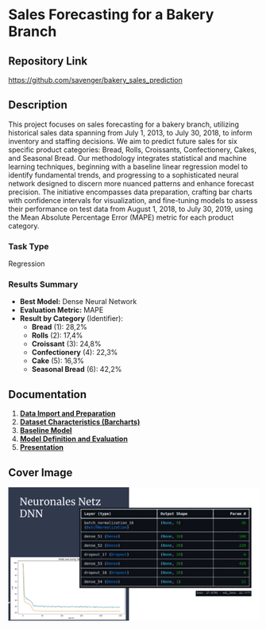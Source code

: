 # Sales Forecasting for a Bakery Branch

## Repository Link

https://github.com/savenger/bakery_sales_prediction

## Description

This project focuses on sales forecasting for a bakery branch, utilizing historical sales data spanning from July 1, 2013, to July 30, 2018, to inform inventory and staffing decisions. We aim to predict future sales for six specific product categories: Bread, Rolls, Croissants, Confectionery, Cakes, and Seasonal Bread. Our methodology integrates statistical and machine learning techniques, beginning with a baseline linear regression model to identify fundamental trends, and progressing to a sophisticated neural network designed to discern more nuanced patterns and enhance forecast precision. The initiative encompasses data preparation, crafting bar charts with confidence intervals for visualization, and fine-tuning models to assess their performance on test data from August 1, 2018, to July 30, 2019, using the Mean Absolute Percentage Error (MAPE) metric for each product category.

### Task Type

Regression

### Results Summary

-   **Best Model:** Dense Neural Network
-   **Evaluation Metric:** MAPE
-   **Result by Category** (Identifier):
    -   **Bread** (1): 28,2%
    -   **Rolls** (2): 17,4%
    -   **Croissant** (3): 24,8%
    -   **Confectionery** (4): 22,3%
    -   **Cake** (5): 16,3%
    -   **Seasonal Bread** (6): 42,2%

## Documentation

1.  [**Data Import and Preparation**](0_DataPreparation/)
3.  [**Dataset Characteristics (Barcharts)**](1_DatasetCharacteristics/)
4.  [**Baseline Model**](2_BaselineModel/)
5.  [**Model Definition and Evaluation**](3_Model/)
6.  [**Presentation**](4_Presentation/README.md)

## Cover Image

![](CoverImage/cover_image.png)
